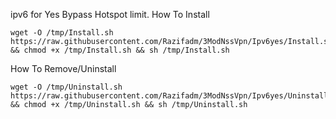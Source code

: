 ipv6 for Yes Bypass Hotspot limit.
How To Install
```
wget -O /tmp/Install.sh https://raw.githubusercontent.com/Razifadm/3ModNssVpn/Ipv6yes/Install.sh && chmod +x /tmp/Install.sh && sh /tmp/Install.sh
```


How To Remove/Uninstall
```
wget -O /tmp/Uninstall.sh https://raw.githubusercontent.com/Razifadm/3ModNssVpn/Ipv6yes/Uninstall.sh && chmod +x /tmp/Uninstall.sh && sh /tmp/Uninstall.sh
```


